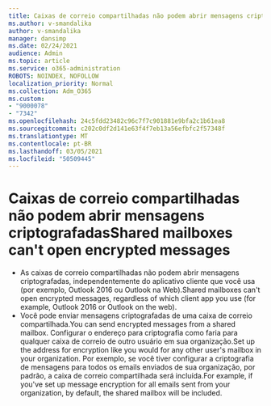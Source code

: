 ```yaml
---
title: Caixas de correio compartilhadas não podem abrir mensagens criptografadas
ms.author: v-smandalika
author: v-smandalika
manager: dansimp
ms.date: 02/24/2021
audience: Admin
ms.topic: article
ms.service: o365-administration
ROBOTS: NOINDEX, NOFOLLOW
localization_priority: Normal
ms.collection: Adm_O365
ms.custom:
- "9000078"
- "7342"
ms.openlocfilehash: 24c5fdd23482c96c7f7c901881e9bfa2c1b61ea8
ms.sourcegitcommit: c202c0df2d141e63f4f7eb13a56efbfc2f57348f
ms.translationtype: MT
ms.contentlocale: pt-BR
ms.lasthandoff: 03/05/2021
ms.locfileid: "50509445"
---
```

# <a name="shared-mailboxes-cant-open-encrypted-messages"></a><span data-ttu-id="c7dd4-102">Caixas de correio compartilhadas não podem abrir mensagens criptografadas</span><span class="sxs-lookup"><span data-stu-id="c7dd4-102">Shared mailboxes can't open encrypted messages</span></span>

- <span data-ttu-id="c7dd4-103">As caixas de correio compartilhadas não podem abrir mensagens criptografadas, independentemente do aplicativo cliente que você usa (por exemplo, Outlook 2016 ou Outlook na Web).</span><span class="sxs-lookup"><span data-stu-id="c7dd4-103">Shared mailboxes can't open encrypted messages, regardless of which client app you use (for example, Outlook 2016 or Outlook on the web).</span></span>
- <span data-ttu-id="c7dd4-104">Você pode enviar mensagens criptografadas de uma caixa de correio compartilhada.</span><span class="sxs-lookup"><span data-stu-id="c7dd4-104">You can send encrypted messages from a shared mailbox.</span></span> <span data-ttu-id="c7dd4-105">Configurar o endereço para criptografia como faria para qualquer caixa de correio de outro usuário em sua organização.</span><span class="sxs-lookup"><span data-stu-id="c7dd4-105">Set up the address for encryption like you would for any other user's mailbox in your organization.</span></span> <span data-ttu-id="c7dd4-106">Por exemplo, se você tiver configurar a criptografia de mensagens para todos os emails enviados de sua organização, por padrão, a caixa de correio compartilhada será incluída.</span><span class="sxs-lookup"><span data-stu-id="c7dd4-106">For example, if you've set up message encryption for all emails sent from your organization, by default, the shared mailbox will be included.</span></span>
